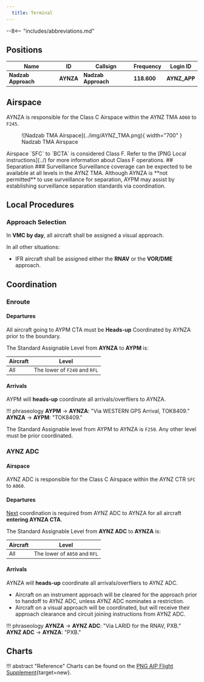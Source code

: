 ```yaml
---
  title: Terminal
---
```


--8<-- "includes/abbreviations.md"

## Positions

| Name | ID | Callsign | Frequency | Login ID |
| ---- | ---- | ------ | --------- | -------- |
| **Nadzab Approach** | **AYNZA** | **Nadzab Approach** | **118.600** | **AYNZ_APP** | 

## Airspace
AYNZA is responsible for the Class C Airspace within the AYNZ TMA `A060` to `F245`.

<figure markdown>
![Nadzab TMA Airspace](../img/AYNZ_TMA.png){ width="700" }
    <figcaption>Nadzab TMA Airspace</figcaption>
</figure>
Airspace `SFC` to `BCTA` is considered Class F. Refer to the [PNG Local instructions](../) for more information about Class F operations.
<!--- ### Reclassifications
### Airspace Division
### Special Positions --->
## Separation
### Surveillance
Surveillance coverage can be expected to be available at all levels in the AYNZ TMA. Although AYNZA is **not permitted** to use surveillance for separation, AYPM may assist by establishing surveillance separation standards via coordination.

## Local Procedures
### Approach Selection
In **VMC by day**, all aircraft shall be assigned a visual approach.

In all other situations:

- IFR aircraft shall be assigned either the **RNAV** or the **VOR/DME** approach.
<!--- ##  Departure/Arrival Procedures
## Tower Offline Procedures
## Runway Modes
## Helicopter Operations
## Flow --->
## Coordination  
### Enroute
#### Departures
All aircraft going to AYPM CTA must be **Heads-up** Coordinated by AYNZA prior to the boundary.

The Standard Assignable Level from **AYNZA** to **AYPM** is:

| Aircraft | Level |
| -------- | ----- |
| All | The lower of `F240` and `RFL` |

#### Arrivals
AYPM will **heads-up** coordinate all arrivals/overfliers to AYNZA.

!!! phraseology
    <span class="hotline">**AYPM** -> **AYNZA**</span>: "Via WESTERN GPS Arrival, TOK8409.”  
    <span class="hotline">**AYNZA** -> **AYPM**</span>: "TOK8409."
	
The Standard Assignable level from AYPM to AYNZA is `F250`. Any other level must be prior coordinated.
	
### AYNZ ADC
#### Airspace
AYNZ ADC is responsible for the Class C Airspace within the AYNZ CTR `SFC` to `A060`.

#### Departures
[Next](../../../controller-skills/coordination.md#next) coordination is required from AYNZ ADC to AYNZA for all aircraft **entering AYNZA CTA**.

The Standard Assignable Level from **AYNZ ADC** to **AYNZA** is:

| Aircraft | Level |
| -------- | ---- |
| All | The lower of `A050` and `RFL` |

#### Arrivals
AYNZA will **heads-up** coordinate all arrivals/overfliers to AYNZ ADC.

- Aircraft on an instrument approach will be cleared for the approach prior to handoff to AYNZ ADC, unless AYNZ ADC nominates a restriction.
- Aircraft on a visual approach will be coordinated, but will receive their approach clearance and circuit joining instructions from AYNZ ADC.

!!! phraseology
    <span class="hotline">**AYNZA** -> **AYNZ ADC**</span>: "Via LARID for the RNAV, PXB.”  
    <span class="hotline">**AYNZ ADC** -> **AYNZA**</span>: "PXB." 

## Charts
!!! abstract "Reference"
    Charts can be found on the [PNG AIP Flight Supplement](https://www.niuskypacific.com.pg/aip-flight-supplements/){target=new}.
